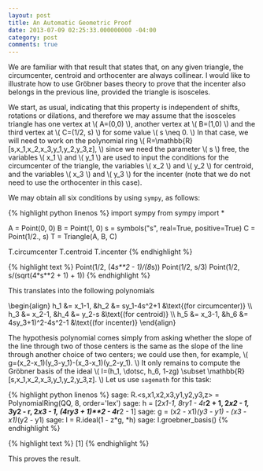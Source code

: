 ```yaml
---
layout: post
title: An Automatic Geometric Proof
date: 2013-07-09 02:25:33.000000000 -04:00
category: post
comments: true
---
```


We are familiar with that result that states that, on any given triangle, the circumcenter, centroid and orthocenter are always collinear.  I would like to illustrate how to use Gröbner bases theory to prove that the incenter also belongs in the previous line, provided the triangle is isosceles.

We start, as usual, indicating that this property is independent of shifts, rotations or dilations, and therefore we may assume that the isosceles triangle has one vertex at \\( A=(0,0) \\),  another vertex at \\( B=(1,0) \\) and the third vertex at \\( C=(1/2, s) \\) for some value \\( s \neq 0. \\)  In that case, we will need to work on the polynomial ring \\( R=\mathbb{R}[s,x_1,x_2,x_3,y_1,y_2,y_3,z], \\) since we need the parameter \\( s \\) free, the variables \\( x_1 \\) and \\( y_1 \\) are used to input the conditions for the circumcenter of the triangle, the variables \\( x_2 \\) and \\( y_2 \\) for centroid, and the variables \\( x_3 \\) and \\( y_3 \\) for the incenter (note that we do not need to use the orthocenter in this case).

We may obtain all six conditions by using `sympy`, as follows:

{% highlight python linenos %}
import sympy
from sympy import *

A = Point(0, 0)
B = Point(1, 0)
s = symbols("s", real=True, positive=True)
C = Point(1/2., s)
T = Triangle(A, B, C)

T.circumcenter
T.centroid
T.incenter
{% endhighlight %}

{% highlight text %}
Point(1/2, (4*s**2 - 1)/(8*s))
Point(1/2, s/3)
Point(1/2, s/(sqrt(4*s**2 + 1) + 1))
{% endhighlight %}

This translates into the following polynomials

<div>
	\begin{align}
	h_1 &= x_1-1, &h_2 &= sy_1-4s^2+1 &\text{(for circumcenter)} \\
	h_3 &= x_2-1, &h_4 &= y_2-s &\text{(for centroid)} \\
	h_5 &= x_3-1, &h_6 &= 4sy_3+1)^2-4s^2-1 &\text{(for incenter)} 
	\end{align}
</div>

The hypothesis polynomial comes simply from asking whether the slope of the line through two of those centers is the same as the slope of the line through another choice of two centers; we could use then, for example, \\( g=(x_2-x_1)(y_3-y_1)-(x_3-x_1)(y_2-y_1). \\)  It only remains to compute the Gröbner basis of the ideal \\( I=(h_1, \dotsc, h_6, 1-zg) \subset \mathbb{R}[s,x_1,x_2,x_3,y_1,y_2,y_3,z]. \\)  Let us use `sagemath` for this task:

{% highlight python linenos %}
sage: R.<s,x1,x2,x3,y1,y2,y3,z> = PolynomialRing(QQ, 8, order='lex')
sage: h = [2*x1-1, 8*r*y1 - 4*r**2 + 1, 2*x2 - 1, 3*y2 - r, 2*x3 - 1, (4*r*y3 + 1)**2 - 4*r**2 - 1]
sage: g = (x2 - x1)*(y3 - y1) - (x3 - x1)*(y2 - y1)
sage: I = R.ideal(1 - z*g, *h)
sage: I.groebner_basis()
{% endhighlight %}

{% highlight text %}
[1]
{% endhighlight %}

This proves the result.
